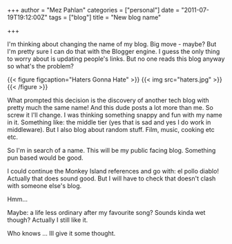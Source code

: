 +++
author = "Mez Pahlan"
categories = ["personal"]
date = "2011-07-19T19:12:00Z"
tags = ["blog"]
title = "New blog name"

+++

I'm thinking about changing the name of my blog. Big move - maybe? But I'm pretty sure I can do that with the Blogger
engine. I guess the only thing to worry about is updating people's links. But no one reads this blog anyway so what's
the problem?

{{< figure figcaption="Haters Gonna Hate" >}}
    {{< img src="haters.jpg" >}}
{{< /figure >}}

<!--more-->

What prompted this decision is the discovery of another tech blog with pretty much the same name! And this dude posts a
lot more than me. So screw it I'll change. I was thinking something snappy and fun with my name in it. Something like:
the middle tier (yes that is sad and yes I do work in middleware). But I also blog about random stuff. Film, music,
cooking etc etc.

So I'm in search of a name. This will be my public facing blog. Something pun based would be good.

I could continue the Monkey Island references and go with: el pollo diablo! Actually that does sound good. But I will
have to check that doesn't clash with someone else's blog.

Hmm...

Maybe: a life less ordinary after my favourite song? Sounds kinda wet though? Actually I still like it.

Who knows ... Ill give it some thought.
